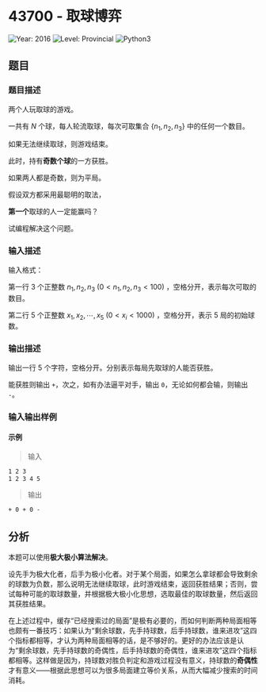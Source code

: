 # 43700 - 取球博弈

![Year: 2016](https://img.shields.io/badge/Year-2016-white)
![Level: Provincial](https://img.shields.io/badge/Level-Provincial-blue)
![Python3](https://img.shields.io/badge/Python3-AC-green)

## 题目

### 题目描述

两个人玩取球的游戏。

一共有 $N$ 个球，每人轮流取球，每次可取集合 $\{n_1,n_2,n_3\}$ 中的任何一个数目。

如果无法继续取球，则游戏结束。

此时，持有**奇数个球**的一方获胜。

如果两人都是奇数，则为平局。

假设双方都采用最聪明的取法，

**第一个**取球的人一定能赢吗？

试编程解决这个问题。

### 输入描述

输入格式：

第一行 3 个正整数 $n_1,n_2,n_3\ (0<n_1,n_2,n_3<100)$ ，空格分开，表示每次可取的数目。

第二行 5 个正整数 $x_1,x_2,\cdots,x_5\ (0<x_i<1000)$ ，空格分开，表示 5 局的初始球数。

### 输出描述

输出一行 5 个字符，空格分开。分别表示每局先取球的人能否获胜。

能获胜则输出 `+`，次之，如有办法逼平对手，输出 `0`，无论如何都会输，则输出 `-`。

### 输入输出样例

#### 示例

> 输入

```txt
1 2 3
1 2 3 4 5
```

> 输出

```txt
+ 0 + 0 -
```

## 分析

本题可以使用**极大极小算法解决**。

设先手为极大化者，后手为极小化者。对于某个局面，如果怎么拿球都会导致剩余的球数为负数，那么说明无法继续取球，此时游戏结束，返回获胜结果；否则，尝试每种可能的取球数量，并根据极大极小化思想，选取最佳的取球数量，然后返回其获胜结果。

在上述过程中，缓存“已经搜索过的局面”是极有必要的，而如何判断两种局面相等也颇有一番技巧：如果认为“剩余球数，先手持球数，后手持球数，谁来进攻”这四个指标都相等，才认为两种局面相等的话，是不够好的。更好的办法应该是认为“剩余球数，先手持球数的奇偶性，后手持球数的奇偶性，谁来进攻”这四个指标都相等。这样做是因为，持球数对胜负判定和游戏过程没有意义，持球数的**奇偶性**才有意义——根据此思想可以为很多局面建立等价关系，从而大幅减少搜索的时间消耗。
